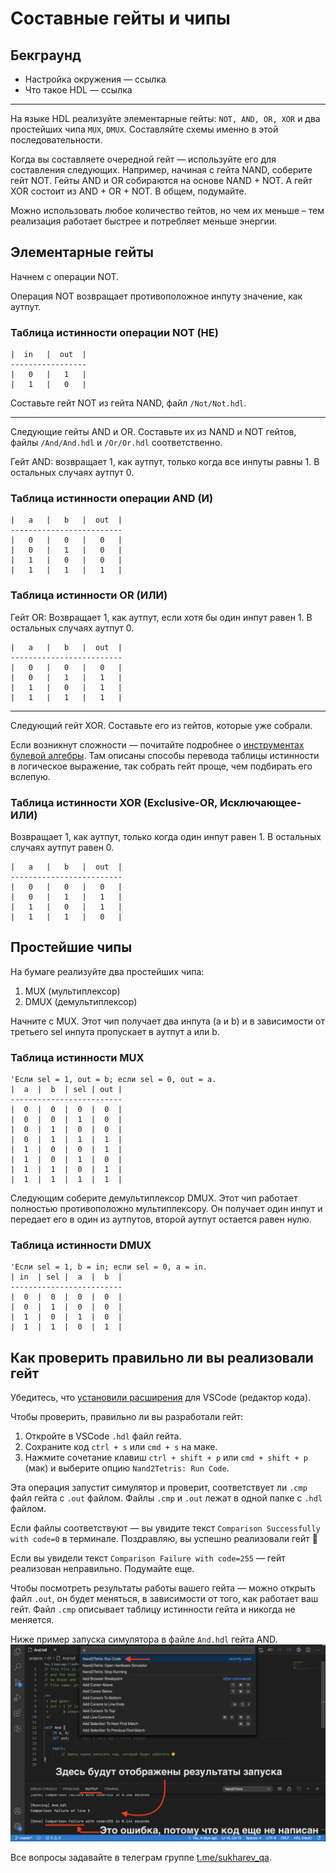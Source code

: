 # Составные гейты и чипы

## Бекграунд

- Настройка окружения — ссылка
- Что такое HDL — ссылка

---

На языке HDL реализуйте элементарные гейты: `NOT, AND, OR, XOR` и два простейших чипа `MUX`, `DMUX`. Составляйте схемы именно в этой последовательности.

Когда вы составляете очередной гейт — используйте его для составления следующих. Например, начиная с гейта NAND, соберите гейт NOT. Гейты AND и OR собираются на основе NAND + NOT. А гейт XOR состоит из AND + OR + NOT. В общем, подумайте.

Можно использовать любое количество гейтов, но чем их меньше – тем реализация работает быстрее и потребляет меньше энергии.

## Элементарные гейты

Начнем с операции NOT.

Операция NOT возвращает противоположное инпуту значение, как аутпут.

### Таблица истинности операции NOT (НЕ)

```basic
|  in   |  out  |
-----------------
|   0   |   1   |
|   1   |   0   |
```

Составьте гейт NOT из гейта NAND, файл `/Not/Not.hdl`.

---

Следующие гейты AND и OR. Составьте их из NAND и NOT гейтов, файлы `/And/And.hdl` и `/Or/Or.hdl` соответственно.

Гейт AND: возвращает 1, как аутпут, только когда все инпуты равны 1. В остальных случаях аутпут 0.

### Таблица истинности операции AND (И)

```basic
|   a   |   b   |  out  |
-------------------------
|   0   |   0   |   0   |
|   0   |   1   |   0   |
|   1   |   0   |   0   |
|   1   |   1   |   1   |
```

### Таблица истинности OR (ИЛИ)

Гейт OR: Возвращает 1, как аутпут, если хотя бы один инпут равен 1. В остальных случаях аутпут 0.

```basic
|   a   |   b   |  out  |
-------------------------
|   0   |   0   |   0   |
|   0   |   1   |   1   |
|   1   |   0   |   1   |
|   1   |   1   |   1   |
```

---

Следующий гейт XOR. Составьте его из гейтов, которые уже собрали.

Если возникнут сложности — почитайте подробнее о [инструментах булевой алгебры](basics/how-computer-does-math/boolean-algebra/index.md). Там описаны способы перевода таблицы истинности в логическое выражение, так собрать гейт проще, чем подбирать его вслепую.

### Таблица истинности XOR (Exclusive-OR, Исключающее-ИЛИ)

Возвращает 1, как аутпут, только когда один инпут равен 1. В остальных случаях аутпут равен 0.

```basic
|   a   |   b   |  out  |
-------------------------
|   0   |   0   |   0   |
|   0   |   1   |   1   |
|   1   |   0   |   1   |
|   1   |   1   |   0   |
```

## Простейшие чипы

На бумаге реализуйте два простейших чипа:

1. MUX (мультиплексор)
2. DMUX (демультиплексор)

Начните с MUX. Этот чип получает два инпута (a и b) и в зависимости от третьего sel инпута пропускает в аутпут a или b.

### Таблица истинности MUX

```basic
'Если sel = 1, out = b; если sel = 0, out = a.
|  a  |  b  | sel | out |
-------------------------
|  0  |  0  |  0  |  0  |
|  0  |  0  |  1  |  0  |
|  0  |  1  |  0  |  0  |
|  0  |  1  |  1  |  1  |
|  1  |  0  |  0  |  1  |
|  1  |  0  |  1  |  0  |
|  1  |  1  |  0  |  1  |
|  1  |  1  |  1  |  1  |
```

Следующим соберите демультиплексор DMUX. Этот чип работает полностью противоположно мультиплексору. Он получает один инпут и передает его в один из аутпутов, второй аутпут остается равен нулю.

### Таблица истинности DMUX

```basic
'Если sel = 1, b = in; если sel = 0, a = in.
| in  | sel |  a  |  b  |
-------------------------
|  0  |  0  |  0  |  0  |
|  0  |  1  |  0  |  0  |
|  1  |  0  |  1  |  0  |
|  1  |  1  |  0  |  1  |
```

## Как проверить правильно ли вы реализовали гейт

Убедитесь, что [установили расширения](README.md) для VSCode (редактор кода).

Чтобы проверить, правильно ли вы разработали гейт:

1. Откройте в VSCode `.hdl` файл гейта.
2. Сохраните код `ctrl + s` или `cmd + s` на маке.
3. Нажмите сочетание клавиш `ctrl + shift + p` или `cmd + shift + p` (мак) и выберите опцию `Nand2Tetris: Run Code`.

Эта операция запустит симулятор и проверит, соответствует ли `.cmp` файл гейта с `.out` файлом. Файлы `.cmp` и `.out` лежат в одной папке с `.hdl` файлом.

Если файлы соответствуют — вы увидите текст `Comparison Successfully with code=0` в терминале. Поздравляю, вы успешно реализовали гейт 🎉

Если вы увидели текст `Comparison Failure with code=255` — гейт реализован неправильно. Подумайте еще.

Чтобы посмотреть результаты работы вашего гейта — можно открыть файл `.out`, он будет меняться, в зависимости от того, как работает ваш гейт. Файл `.cmp` описывает таблицу истинности гейта и никогда не меняется.

Ниже пример запуска симулятора в файле `And.hdl` гейта AND.
![Instruction how to run code via extension](./img/how2run-code.png)

Все вопросы задавайте в телеграм группе [t.me/sukharev_qa](https://www.t.me/sukharev_qa).
